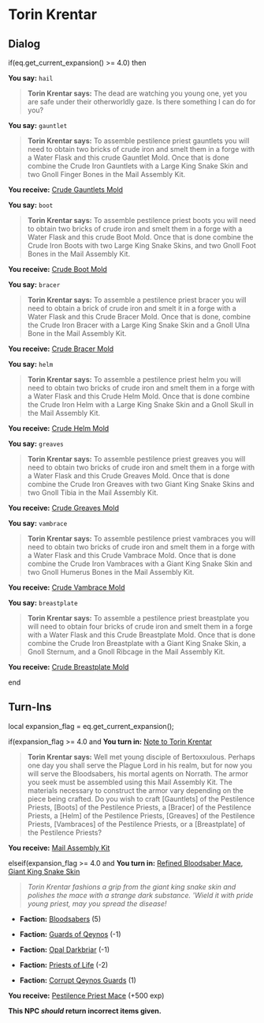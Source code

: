 # Torin Krentar


## Dialog

if(eq.get_current_expansion() >= 4.0) then


**You say:** `hail`




>**Torin Krentar says:** The dead are watching you young one, yet you are safe under their otherworldly gaze. Is there something I can do for you?


**You say:** `gauntlet`




>**Torin Krentar says:** To assemble pestilence priest gauntlets you will need to obtain two bricks of crude iron and smelt them in a forge with a Water Flask and this crude Gauntlet Mold. Once that is done combine the Crude Iron Gauntlets with a Large King Snake Skin and two Gnoll Finger Bones in the Mail Assembly Kit.



**You receive:**  [Crude Gauntlets Mold](/item/19633)


**You say:** `boot`




>**Torin Krentar says:** To assemble pestilence priest boots you will need to obtain two bricks of crude iron and smelt them in a forge with a Water Flask and this crude Boot Mold. Once that is done combine the Crude Iron Boots with two Large King Snake Skins, and two Gnoll Foot Bones in the Mail Assembly Kit.



**You receive:**  [Crude Boot Mold](/item/19634)


**You say:** `bracer`




>**Torin Krentar says:** To assemble a pestilence priest bracer you will need to obtain a brick of crude iron and smelt it in a forge with a Water Flask and this Crude Bracer Mold. Once that is done, combine the Crude Iron Bracer with a Large King Snake Skin and a Gnoll Ulna Bone in the Mail Assembly Kit.



**You receive:**  [Crude Bracer Mold](/item/19632)


**You say:** `helm`




>**Torin Krentar says:** To assemble a pestilence priest helm you will need to obtain two bricks of crude iron and smelt them in a forge with a Water Flask and this Crude Helm Mold. Once that is done combine the Crude Iron Helm with a Large King Snake Skin and a Gnoll Skull in the Mail Assembly Kit.



**You receive:**  [Crude Helm Mold](/item/19631)


**You say:** `greaves`




>**Torin Krentar says:** To assemble pestilence priest greaves you will need to obtain two bricks of crude iron and smelt them in a forge with a Water Flask and this Crude Greaves Mold. Once that is done combine the Crude Iron Greaves with two Giant King Snake Skins and two Gnoll Tibia in the Mail Assembly Kit.



**You receive:**  [Crude Greaves Mold](/item/19636)


**You say:** `vambrace`




>**Torin Krentar says:** To assemble pestilence priest vambraces you will need to obtain two bricks of crude iron and smelt them in a forge with a Water Flask and this Crude Vambrace Mold. Once that is done combine the Crude Iron Vambraces with a Giant King Snake Skin and two Gnoll Humerus Bones in the Mail Assembly Kit.



**You receive:**  [Crude Vambrace Mold](/item/19635)


**You say:** `breastplate`




>**Torin Krentar says:** To assemble a pestilence priest breastplate you will need to obtain four bricks of crude iron and smelt them in a forge with a Water Flask and this Crude Breastplate Mold. Once that is done combine the Crude Iron Breastplate with a Giant King Snake Skin, a Gnoll Sternum, and a Gnoll Ribcage in the Mail Assembly Kit.



**You receive:**  [Crude Breastplate Mold](/item/19637)

end

## Turn-Ins



local expansion_flag = eq.get_current_expansion();




if(expansion_flag >= 4.0 and  **You turn in:** [Note to Torin Krentar](/item/20207)


>**Torin Krentar says:** Well met young disciple of Bertoxxulous. Perhaps one day you shall serve the Plague Lord in his realm, but for now you will serve the Bloodsabers, his mortal agents on Norrath. The armor you seek must be assembled using this Mail Assembly Kit. The materials necessary to construct the armor vary depending on the piece being crafted. Do you wish to craft [Gauntlets] of the Pestilence Priests, [Boots] of the Pestilence Priests, a [Bracer] of the Pestilence Priests, a [Helm] of the Pestilence Priests, [Greaves] of the Pestilence Priests, [Vambraces] of the Pestilence Priests, or a [Breastplate] of the Pestilence Priests?


 **You receive:**  [Mail Assembly Kit](/item/17124) 

elseif(expansion_flag >= 4.0 and  **You turn in:** [Refined Bloodsaber Mace](/item/20199), [Giant King Snake Skin](/item/19946)


>*Torin Krentar fashions a grip from the giant king snake skin and polishes the mace with a strange dark substance. 'Wield it with pride young priest, may you spread the disease!*


* __Faction:__ [Bloodsabers](/faction/221) (5)


* __Faction:__ [Guards of Qeynos](/faction/262) (-1)


* __Faction:__ [Opal Darkbriar](/faction/296) (-1)


* __Faction:__ [Priests of Life](/faction/341) (-2)


* __Faction:__ [Corrupt Qeynos Guards](/faction/230) (1)


 **You receive:**  [Pestilence Priest Mace](/item/20261) (+500 exp)

**This NPC *should* return incorrect items given.**
